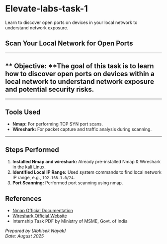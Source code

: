 # Elevate-labs-task-1
Learn to discover open ports on devices in your local network to understand network exposure. 
## Scan Your Local Network for Open Ports  
-------------------------------------------
## ** Objective: **The goal of this task is to learn how to discover open ports on devices within a local network to understand network exposure and potential security risks.
---
## Tools Used  
- **Nmap:** For performing TCP SYN port scans.  
- **Wireshark:** For packet capture and traffic analysis during scanning.  
---
## Steps Performed  
1. **Installed Nmap and wireshark:**  Already pre-installed Nmap & Wireshark in the kali Linux.
2. **Identified Local IP Range:** Used system commands to find local network IP range, e.g., `192.168.1.0/24`.
3. **Port Scanning:** Performed port scanning using nmap.

## References  
- [Nmap Official Documentation](https://nmap.org/)  
- [Wireshark Official Website](https://www.wireshark.org/)  
- Internship Task PDF by Ministry of MSME, Govt. of India  








*Prepared by [Abhisek Nayak]*  
*Date: August 2025*

